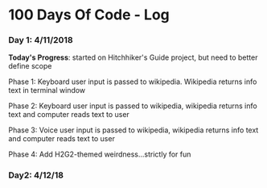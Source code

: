 # 100 Days Of Code - Log

### Day 1: 4/11/2018
**Today's Progress**: started on Hitchhiker's Guide project, but need to better define scope

  Phase 1: Keyboard user input is passed to wikipedia. Wikipedia returns info text in terminal window
  
  Phase 2: Keyboard user input is passed to wikipedia, wikipedia returns info text and computer reads text to user
  
  Phase 3: Voice user input is passed to wikipedia, wikipedia returns info text and computer reads text to user
  
  Phase 4: Add H2G2-themed weirdness...strictly for fun
 
 ### Day2: 4/12/18
